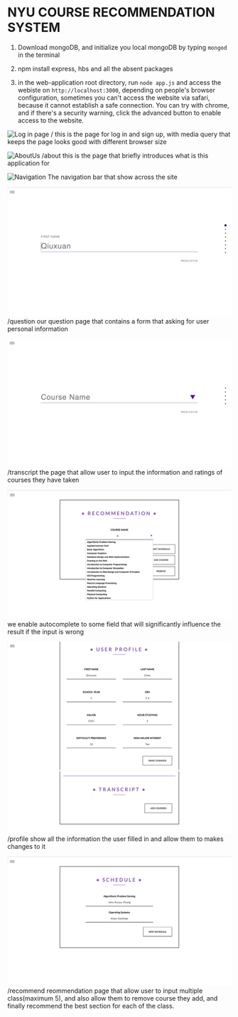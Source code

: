 # NYU COURSE RECOMMENDATION SYSTEM



1. Download mongoDB, and initialize you local mongoDB by typing ```mongod``` in the terminal 

2. npm install express, hbs and all the absent packages

3. in the web-application root directory, run ```node app.js``` and access the webiste on ```http://localhost:3000```, depending on people's browser configuration, sometimes you can't access the website via safari, because it cannot establish a safe connection. You can try with chrome, and if there's a security warning, click the advanced button to enable access to the website.

![Log in page](documentation/LogIn.png)
/ this is the page for log in and sign up, with media query that keeps the page looks good with different browser size


![AboutUs](documentation/AboutUs.png)
/about this is the page that briefly introduces what is this application for


![Navigation](documentation/Navigation.png)
The navigation bar that show across the site

![Questionnaire](documentation/Questionnaire.png)
/question our question page that contains a form that asking for user personal information

![Transcript](documentation/TranscriptPage.png)
/transcript the page that allow user to input the information and ratings of courses they have taken

![Autocomplete](documentation/Autocomplete.png)
we enable autocomplete to some field that will significantly influence the result if the input is wrong

![User Profile](documentation/UserProfile.png)
![TranscriptSection](documentation/Transcript.png)
/profile show all the information the user filled in and allow them to makes changes to it

![Recommendation](documentation/Recommendation.png)
/recommend reommendation page that allow user to input multiple class(maximum 5), and also allow them to remove course they add, and finally recommend the best section for each of the class.





